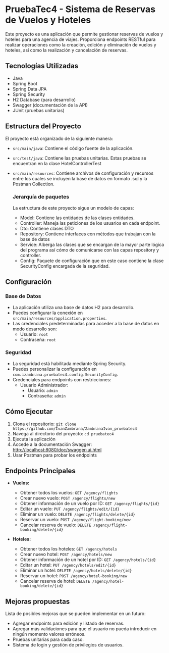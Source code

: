# PruebaTec4 - Sistema de Reservas de Vuelos y Hoteles

Este proyecto es una aplicación que permite gestionar reservas de vuelos y hoteles para una agencia de viajes. Proporciona endpoints RESTful para realizar operaciones como la creación, edición y eliminación de vuelos y hoteles, así como la realización y cancelación de reservas.

## Tecnologías Utilizadas

- Java
- Spring Boot
- Spring Data JPA
- Spring Security
- H2 Database (para desarrollo)
- Swagger (documentación de la API)
- JUnit (pruebas unitarias)

## Estructura del Proyecto

El proyecto está organizado de la siguiente manera:

- `src/main/java`: Contiene el código fuente de la aplicación.
- `src/test/java`: Contiene las pruebas unitarias. Estas pruebas se encuentran en la clase HotelControllerTest
- `src/main/resources`: Contiene archivos de configuración y recursos entre los cuales se incluyen la base de datos en formato .sql y la Postman Collection.

  ### Jerarquía de paquetes
  La estructura de este proyecto sigue un modelo de capas:
  - Model: Contiene las entidades de las clases entidades.
  - Controller: Maneja las peticiones de los usuarios en cada endpoint.
  - Dto: Contiene clases DTO
  - Repository: Contiene interfaces con métodos que trabajan con la base de datos
  - Service: Alberga las clases que se encargan de la mayor parte lógica del programa así cómo de comunicarse con las capas repository y controller.
  - Config: Paquete de configuración que en este caso contiene la clase SecurityConfig encargada de la seguridad.
    
## Configuración

### Base de Datos

- La aplicación utiliza una base de datos H2 para desarrollo.
- Puedes configurar la conexión en `src/main/resources/application.properties`.
- Las credenciales predeterminadas para acceder a la base de datos en modo desarrollo son:
  - Usuario: `root`
  - Contraseña: `root`

### Seguridad

- La seguridad está habilitada mediante Spring Security.
- Puedes personalizar la configuración en `com.izambrana.pruebatec4.config.SecurityConfig`.
- Credenciales para endpoints con restricciones:
  - Usuario Administrador:
    - Usuario: `admin`
    - Contraseña: `admin`
      
## Cómo Ejecutar

1. Clona el repositorio: `git clone https://github.com/IvanZambrana/ZambranaIvan_pruebatec4`
2. Navega al directorio del proyecto: `cd pruebatec4`
3. Ejecuta la aplicación
4. Accede a la documentación Swagger: [http://localhost:8080/doc/swagger-ui.html](http://localhost:8080/doc/swagger-ui.html)
5. Usar Postman para probar los endpoints

## Endpoints Principales

- **Vuelos:**
  - Obtener todos los vuelos: `GET /agency/flights`
  - Crear nuevo vuelo: `POST /agency/flights/new`
  - Obtener información de un vuelo por ID: `GET /agency/flights/{id}`
  - Editar un vuelo: `PUT /agency/flights/edit/{id}`
  - Eliminar un vuelo: `DELETE /agency/flights/delete/{id}`
  - Reservar un vuelo: `POST /agency/flight-booking/new`
  - Cancelar reserva de vuelo: `DELETE /agency/flight-booking/delete/{id}`

- **Hoteles:**
  - Obtener todos los hoteles: `GET /agency/hotels`
  - Crear nuevo hotel: `POST /agency/hotels/new`
  - Obtener información de un hotel por ID: `GET /agency/hotels/{id}`
  - Editar un hotel: `PUT /agency/hotels/edit/{id}`
  - Eliminar un hotel: `DELETE /agency/hotels/delete/{id}`
  - Reservar un hotel: `POST /agency/hotel-booking/new`
  - Cancelar reserva de hotel: `DELETE /agency/hotel-booking/delete/{id}`

## Mejoras propuestas
Lista de posibles mejoras que se pueden implementar en un futuro:
  - Agregar endpoints para edición y listado de reservas.
  - Agregar más validaciones para que el usuario no pueda introducir en ningún momento valores erróneos.
  - Pruebas unitarias para cada caso.
  - Sistema de login y gestión de privilegios de usuarios.
